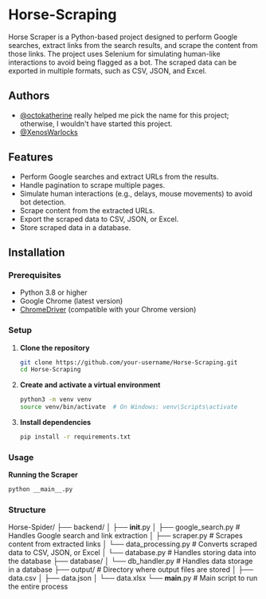 # Horse-Scraping
Horse Scraper is a Python-based project designed to perform Google searches, extract links from the search results, and scrape the content from those links. The project uses Selenium for simulating human-like interactions to avoid being flagged as a bot. The scraped data can be exported in multiple formats, such as CSV, JSON, and Excel.

## Authors

- [@octokatherine](https://www.github.com/octokatherine) really helped me pick the name for this project; otherwise, I wouldn't have started this project.
- [@XenosWarlocks](https://www.github.com/XenosWarlocks) 


## Features

- Perform Google searches and extract URLs from the results.
- Handle pagination to scrape multiple pages.
- Simulate human interactions (e.g., delays, mouse movements) to avoid bot detection.
- Scrape content from the extracted URLs.
- Export the scraped data to CSV, JSON, or Excel.
- Store scraped data in a database.

## Installation

### Prerequisites

- Python 3.8 or higher
- Google Chrome (latest version)
- [ChromeDriver](https://sites.google.com/chromium.org/driver/) (compatible with your Chrome version)

### Setup

1. **Clone the repository**

   ```bash
   git clone https://github.com/your-username/Horse-Scraping.git
   cd Horse-Scraping
   ```

2. **Create and activate a virtual environment**
   ```bash
   python3 -m venv venv
   source venv/bin/activate  # On Windows: venv\Scripts\activate
   ```
   
3. **Install dependencies**
   ```bash
   pip install -r requirements.txt
   ```


### Usage
**Running the Scraper**
   ```bash
   python __main__.py
   ```

### Structure
Horse-Spider/
├── backend/
│   ├── __init__.py
│   ├── google_search.py       # Handles Google search and link extraction
│   ├── scraper.py             # Scrapes content from extracted links
│   └── data_processing.py     # Converts scraped data to CSV, JSON, or Excel
│   └── database.py            # Handles storing data into the database
├── database/
│   └── db_handler.py          # Handles data storage in a database
├── output/                    # Directory where output files are stored
│   ├── data.csv
│   ├── data.json
│   └── data.xlsx
└── __main__.py                # Main script to run the entire process

